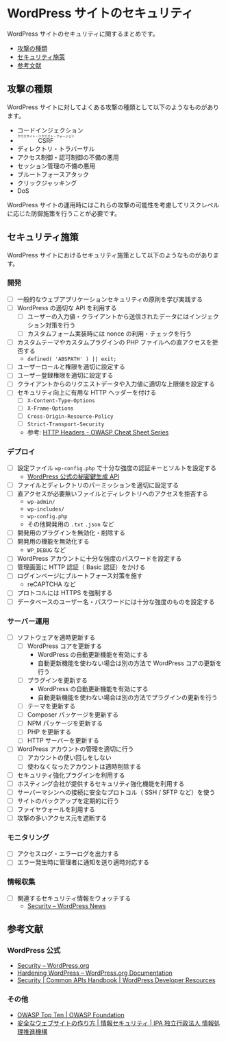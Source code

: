 # WordPress サイトのセキュリティ

WordPress サイトのセキュリティに関するまとめです。

- [攻撃の種類](#攻撃の種類)
- [セキュリティ施策](#セキュリティ施策)
- [参考文献](#参考文献)

## 攻撃の種類

WordPress サイトに対してよくある攻撃の種類として以下のようなものがあります。

- コードインジェクション
- <ruby>CSRF <rp>(></rp><rt>クロスサイト・リクエスト・フォージェリ</rt><rp>)</rp></ruby>
- ディレクトリ・トラバーサル
- アクセス制御・認可制御の不備の悪用
- セッション管理の不備の悪用
- ブルートフォースアタック
- クリックジャッキング
- DoS

WordPress サイトの運用時にはこれらの攻撃の可能性を考慮してリスクレベルに応じた防御施策を行うことが必要です。

## セキュリティ施策

WordPress サイトにおけるセキュリティ施策として以下のようなものがあります。

### 開発

- [ ] 一般的なウェブアプリケーションセキュリティの原則を学び実践する
- [ ] WordPress の適切な API を利用する
    - [ ] ユーザーの入力値・クライアントから送信されたデータにはインジェクション対策を行う
    - [ ] カスタムフォーム実装時には nonce の利用・チェックを行う
- [ ] カスタムテーマやカスタムプラグインの PHP ファイルへの直アクセスを拒否する
    - `defined( 'ABSPATH' ) || exit;`
- [ ] ユーザーロールと権限を適切に設定する
- [ ] ユーザー登録権限を適切に設定する
- [ ] クライアントからのリクエストデータや入力値に適切な上限値を設定する
- [ ] セキュリティ向上に有用な HTTP ヘッダーを付ける
    - [ ] `X-Content-Type-Options`
    - [ ] `X-Frame-Options`
    - [ ] `Cross-Origin-Resource-Policy`
    - [ ] `Strict-Transport-Security`
    - 参考: [HTTP Headers - OWASP Cheat Sheet Series](https://cheatsheetseries.owasp.org/cheatsheets/HTTP_Headers_Cheat_Sheet.html)

### デプロイ

- [ ] 設定ファイル `wp-config.php` で十分な強度の認証キーとソルトを設定する
    - [WordPress 公式の秘密鍵生成 API](https://api.wordpress.org/secret-key/1.1/salt/)
- [ ] ファイルとディレクトリのパーミッションを適切に設定する
- [ ] 直アクセスが必要無いファイルとディレクトリへのアクセスを拒否する
    - `wp-admin/`
    - `wp-includes/`
    - `wp-config.php`
    - その他開発用の `.txt` `.json` など
- [ ] 開発用のプラグインを無効化・削除する
- [ ] 開発用の機能を無効化する
    - `WP_DEBUG` など
- [ ] WordPress アカウントに十分な強度のパスワードを設定する
- [ ] 管理画面に HTTP 認証（ Basic 認証）をかける
- [ ] ログインページにブルートフォース対策を施す
    - reCAPTCHA など
- [ ] プロトコルには HTTPS を強制する
- [ ] データベースのユーザー名・パスワードには十分な強度のものを設定する

### サーバー運用

- [ ] ソフトウェアを適時更新する
    - [ ] WordPress コアを更新する
        - WordPress の自動更新機能を有効にする
        - 自動更新機能を使わない場合は別の方法で WordPress コアの更新を行う
    - [ ] プラグインを更新する
        - WordPress の自動更新機能を有効にする
        - 自動更新機能を使わない場合は別の方法でプラグインの更新を行う
    - [ ] テーマを更新する
    - [ ] Composer パッケージを更新する
    - [ ] NPM パッケージを更新する
    - [ ] PHP を更新する
    - [ ] HTTP サーバーを更新する
- [ ] WordPress アカウントの管理を適切に行う
    - [ ] アカウントの使い回しをしない
    - [ ] 使わなくなったアカウントは適時削除する
- [ ] セキュリティ強化プラグインを利用する
- [ ] ホスティング会社が提供するセキュリティ強化機能を利用する
- [ ] サーバーマシンへの接続に安全なプロトコル（ SSH / SFTP など）を使う
- [ ] サイトのバックアップを定期的に行う
- [ ] ファイヤウォールを利用する
- [ ] 攻撃の多いアクセス元を遮断する

### モニタリング

- [ ] アクセスログ・エラーログを出力する
- [ ] エラー発生時に管理者に通知を送り適時対応する

### 情報収集

- [ ] 関連するセキュリティ情報をウォッチする
    - [Security – WordPress News](https://wordpress.org/news/category/security/)

## 参考文献

### WordPress 公式

- [Security – WordPress.org](https://wordpress.org/about/security/)
- [Hardening WordPress – WordPress.org Documentation](https://wordpress.org/documentation/article/hardening-wordpress/)
- [Security | Common APIs Handbook | WordPress Developer Resources](https://developer.wordpress.org/apis/security/)

### その他

- [OWASP Top Ten | OWASP Foundation](https://owasp.org/www-project-top-ten/)
- [安全なウェブサイトの作り方 | 情報セキュリティ | IPA 独立行政法人 情報処理推進機構](https://www.ipa.go.jp/security/vuln/websecurity/index.html)
